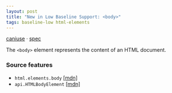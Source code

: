 ```yaml
---
layout: post
title: "New in Low Baseline Support: <body>"
tags: baseline-low html-elements
---
```


[caniuse](https://caniuse.com/?search=body) · [spec](https://html.spec.whatwg.org/multipage/sections.html#the-body-element)

The `<body>` element represents the content of an HTML document.

### Source features

- ``html.elements.body`` [[mdn]](https://https://developer.mozilla.org/en-US/search?q=html.elements.body)
- ``api.HTMLBodyElement`` [[mdn]](https://https://developer.mozilla.org/en-US/search?q=api.HTMLBodyElement)
